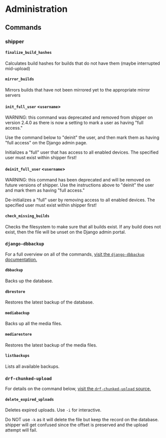 # Administration

## Commands

### shipper

#### `finalize_build_hashes`

Calculates build hashes for builds that do not have them (maybe interrupted mid-upload)

#### `mirror_builds`

Mirrors builds that have not been mirrored yet to the appropriate mirror servers

#### `init_full_user` <`username`>

WARNING: this command was deprecated and removed from shipper on version 2.4.0 as
there is now a setting to mark a user as having "full access."

Use the command below to "deinit" the user, and then mark them as having "full access"
on the Django admin page.

Initializes a "full" user that has access to all enabled devices. The specified
user must exist within shipper first!

#### `deinit_full_user` <`username`>

WARNING: this command has been deprecated and will be removed on future versions
of shipper. Use the instructions above to "deinit" the user and mark them as
having "full access."

De-initializes a "full" user by removing access to all enabled devices. The
specified user must exist within shipper first!

#### `check_missing_builds`

Checks the filesystem to make sure that all builds exist. If any build does not
exist, then the file will be unset on the Django admin portal.


### `django-dbbackup`

For a full overview on all of the commands, [visit the `django-dbbackup` documentation.][django-dbbackup-docs]

[django-dbbackup-docs]: https://django-dbbackup.readthedocs.io/en/stable/commands.html

#### `dbbackup`

Backs up the database.

#### `dbrestore`

Restores the latest backup of the database.

#### `mediabackup`

Backs up all the media files.

#### `mediarestore`

Restores the latest backup of the media files.

#### `listbackups`

Lists all available backups.


### `drf-chunked-upload`

For details on the command below, [visit the `drf-chunked-upload` source.][drf-chunked-upload-source]

[drf-chunked-upload-source]: https://github.com/jkeifer/drf-chunked-upload/blob/main/src/drf_chunked_upload/management/commands/delete_expired_uploads.py

#### `delete_expired_uploads`

Deletes expired uploads. Use `-i` for interactive.

Do NOT use `-k` as it will delete the file but keep the record on the database.
shipper will get confused since the offset is preserved and the upload attempt will fail.

